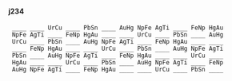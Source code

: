 #### j234 

     ____ ____ UrCu ____ PbSn ____ AuHg NpFe AgTi ____ FeNp HgAu 
     NpFe AgTi ____ FeNp HgAu ____ ____ UrCu ____ PbSn ____ AuHg 
     UrCu ____ PbSn ____ AuHg NpFe AgTi ____ FeNp HgAu ____ ____ 
     ____ FeNp HgAu ____ ____ UrCu ____ PbSn ____ AuHg NpFe AgTi 
     PbSn ____ AuHg NpFe AgTi ____ FeNp HgAu ____ ____ UrCu ____ 
     HgAu ____ ____ UrCu ____ PbSn ____ AuHg NpFe AgTi ____ FeNp 
     AuHg NpFe AgTi ____ FeNp HgAu ____ ____ UrCu ____ PbSn ____ 

